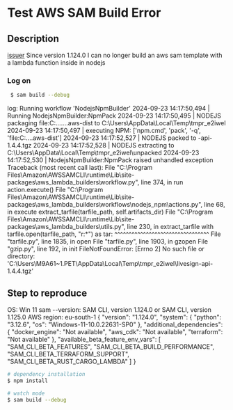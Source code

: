 # Test AWS SAM Build Error

## Description

[issuer](https://github.com/aws/aws-sam-cli/issues/7503#issuecomment-2377879095)
Since version 1.124.0 I can no longer build an aws sam template with a lambda function inside in nodejs

### Log on 

```bash
 $ sam build --debug
```

log:
Running workflow 'NodejsNpmBuilder'
2024-09-23 14:17:50,494 | Running NodejsNpmBuilder:NpmPack
2024-09-23 14:17:50,495 | NODEJS packaging file:C:.......aws-dist to C:\Users<userfolder>\AppData\Local\Temp\tmpr_e2iwel
2024-09-23 14:17:50,497 | executing NPM: ['npm.cmd', 'pack', '-q', 'file:C:\...\.aws-dist']
2024-09-23 14:17:52,527 | NODEJS packed to -api-1.4.4.tgz
2024-09-23 14:17:52,528 | NODEJS extracting to C:\Users<userfolder>\AppData\Local\Temp\tmpr_e2iwel\unpacked
2024-09-23 14:17:52,530 | NodejsNpmBuilder:NpmPack raised unhandled exception
Traceback (most recent call last):
File "C:\Program Files\Amazon\AWSSAMCLI\runtime\Lib\site-packages\aws_lambda_builders\workflow.py", line 374, in run
action.execute()
File "C:\Program Files\Amazon\AWSSAMCLI\runtime\Lib\site-packages\aws_lambda_builders\workflows\nodejs_npm\actions.py",
line 68, in execute
extract_tarfile(tarfile_path, self.artifacts_dir)
File "C:\Program Files\Amazon\AWSSAMCLI\runtime\Lib\site-packages\aws_lambda_builders\utils.py", line 230, in
extract_tarfile
with tarfile.open(tarfile_path, "r:*") as tar:
^^^^^^^^^^^^^^^^^^^^^^^^^^^^^^^^^
File "tarfile.py", line 1835, in open
File "tarfile.py", line 1903, in gzopen
File "gzip.py", line 192, in init
FileNotFoundError: [Errno 2] No such file or directory:
'C:\Users\M9A61~1.PET\AppData\Local\Temp\tmpr_e2iwel\livesign-api-1.4.4.tgz'
  
  

## Step to reproduce

OS: Win 11
sam --version: SAM CLI, version 1.124.0 or SAM CLI, version 1.125.0
AWS region: eu-south-1
{
  "version": "1.124.0",
  "system": {
    "python": "3.12.6",
    "os": "Windows-11-10.0.22631-SP0"
  },
  "additional_dependencies": {
    "docker_engine": "Not available",
    "aws_cdk": "Not available",
    "terraform": "Not available"
  },
  "available_beta_feature_env_vars": [
    "SAM_CLI_BETA_FEATURES",
    "SAM_CLI_BETA_BUILD_PERFORMANCE",
    "SAM_CLI_BETA_TERRAFORM_SUPPORT",
    "SAM_CLI_BETA_RUST_CARGO_LAMBDA"
  ]
}

```bash
# dependency installation
$ npm install

# watch mode
$ sam build --debug

```

